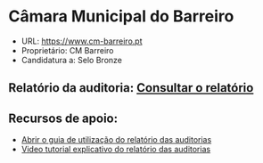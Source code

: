 # Câmara Municipal do Barreiro
- URL: https://www.cm-barreiro.pt
- Proprietário: CM Barreiro
- Candidatura a: Selo Bronze

## Relatório da auditoria: [Consultar o relatório](https://unidade-acesso.github.io/report_002/report_002.html)

## Recursos de apoio:
- [Abrir o guia de utilização do relatório das auditorias](https://unidade-acesso.github.io/report_002/guia-utilizacao-relatorio-auditoria.html)
- [Video tutorial explicativo do relatório das auditorias](https://unidade-acesso.github.io/report_002/guia-utilizacao-relatorio-auditoria.html)
